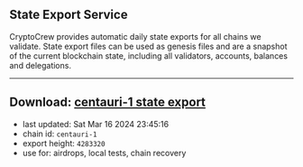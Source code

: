 ## State Export Service
CryptoCrew provides automatic daily state exports for all chains we validate. State export files can be used as genesis files and are a snapshot of the current blockchain state, including all validators, accounts, balances and delegations.

---
**Download: [centauri-1 state export](https://dl-eu2.ccvalidators.com/SERVICE/composable/centauri-1_export_4283320.json)**
---

- last updated: Sat Mar 16 2024 23:45:16
- chain id: `centauri-1`
- export height: `4283320`
- use for: airdrops, local tests, chain recovery
